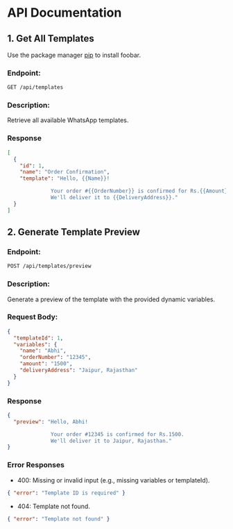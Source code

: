 # API Documentation

## 1. Get All Templates

Use the package manager [pip](https://pip.pypa.io/en/stable/) to install foobar.

### Endpoint:

```bash
GET /api/templates
```

### Description:

Retrieve all available WhatsApp templates.

### Response

```json
[
  {
    "id": 1,
    "name": "Order Confirmation",
    "template": "Hello, {{Name}}!

              Your order #{{OrderNumber}} is confirmed for Rs.{{Amount}}.
              We'll deliver it to {{DeliveryAddress}}."
  }
]
```

## 2. Generate Template Preview

### Endpoint:

```bash
POST /api/templates/preview
```

### Description:

Generate a preview of the template with the provided dynamic variables.

### Request Body:

```json
{
  "templateId": 1,
  "variables": {
    "name": "Abhi",
    "orderNumber": "12345",
    "amount": "1500",
    "deliveryAddress": "Jaipur, Rajasthan"
  }
}
```

### Response

```json
{
  "preview": "Hello, Abhi!

              Your order #12345 is confirmed for Rs.1500.
              We'll deliver it to Jaipur, Rajasthan."
}
```

### Error Responses

- 400: Missing or invalid input (e.g., missing variables or templateId).

```json
{ "error": "Template ID is required" }
```

- 404: Template not found.

```json
{ "error": "Template not found" }
```
